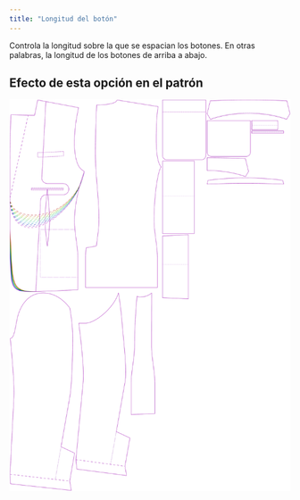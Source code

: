 ```yaml
---
title: "Longitud del botón"
---
```


Controla la longitud sobre la que se espacian los botones. En otras palabras, la longitud de los botones de arriba a abajo.

## Efecto de esta opción en el patrón

![Esta imagen muestra el efecto de esta opción superponiendo varias variantes que tienen un valor diferente para esta opción](jaeger_buttonlength_sample.svg "Efecto de esta opción en el patrón")
